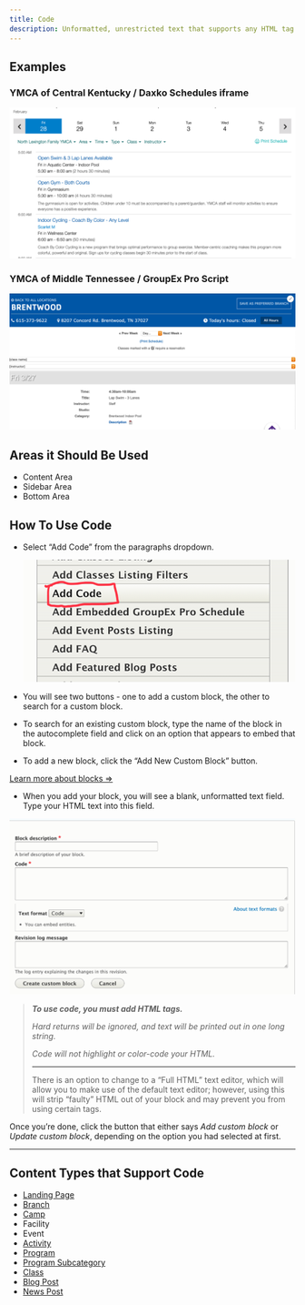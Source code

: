 ```yaml
---
title: Code
description: Unformatted, unrestricted text that supports any HTML tag and can be embedded anywhere. Great for embedding iframes and third-party scripts.
---
```


## Examples

### YMCA of Central Kentucky / Daxko Schedules iframe

![y-example--code__daxko-iframe](paragraphs-code-yck-daxko.png)

### YMCA of Middle Tennessee / GroupEx Pro Script

![y-example--code__gxp-iframe](paragraphs-code-ymt-gxp.png)

## Areas it Should Be Used

* Content Area
* Sidebar Area
* Bottom Area

## How To Use Code

* Select “Add Code” from the paragraphs dropdown.

  ![admin--code__paragraph-dropdown](paragraphs-code-dropdown.png)
* You will see two buttons - one to add a custom block, the other to search for a custom block.

* To search for an existing custom block, type the name of the block in the autocomplete field and click on an option that appears to embed that block.

* To add a new block, click the “Add New Custom Block” button.

[Learn more about blocks ⇒](../../blocks)

* When you add your block, you will see a blank, unformatted text field. Type your HTML text into this field.

![admin--code__block](paragraphs-code-form-fields.png)

> ***To use code, you must add HTML tags.***
>
> *Hard returns will be ignored, and text will be printed out in one long string.*
>
> *Code will not highlight or color-code your HTML.*
>
> ---
>There is an option to change to a “Full HTML” text editor, which will allow you to make use of the default text editor; however, using this will strip “faulty” HTML out of your block and may prevent you from using certain tags.

Once you’re done, click the button that either says *Add custom block* or *Update custom block*, depending on the option you had selected at first.

---

## Content Types that Support Code

* [Landing Page](../../content-types/landing-page)
* [Branch](../../content-types/branch)
* [Camp](../../content-types/camp)
* Facility
* Event
* [Activity](../../content-types/activity-class-session)
* [Program](../../content-types/program)
* [Program Subcategory](../../content-types/program-subcategory)
* [Class](../../content-types/activity-class-session)
* [Blog Post](../../content-types/blog-post)
* [News Post](../../content-types/news-post)
